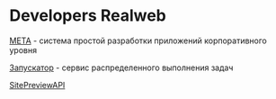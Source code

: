# Developers Realweb

[META](/meta) - система простой разработки приложений корпоративного уровня

[Запускатор](/starter) - сервис распределенного выполнения задач

[SitePreviewAPI](/sitepreview)